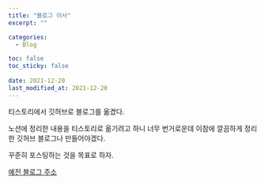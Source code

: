 ```yaml
---
title: "블로그 이사"
excerpt: ""

categories:
  - Blog

toc: false
toc_sticky: false
 
date: 2021-12-20
last_modified_at: 2021-12-20
---
```


티스토리에서 깃허브로 블로그를 옮겼다.

노션에 정리한 내용을 티스토리로 옮기려고 하니 너무 번거로운데 이참에 깔끔하게 정리한 깃허브 블로그나 만들어야겠다.

꾸준히 포스팅하는 것을 목표로 하자.

[예전 블로그 주소](https://bradbury.tistory.com)